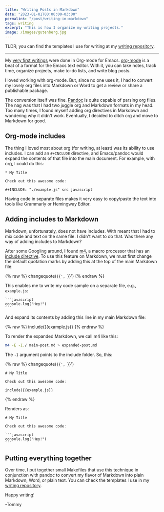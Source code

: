 ```yaml
---
title: "Writing Posts in Markdown"
date: "2023-01-01T00:00:00-03:00"
permalink: "/post/writing-in-markdown"
tags: writing
excerpt: "This is how I organize my writing projects."
image: /images/gutenberg.jpg
---
```


TLDR; you can find the templates I use for writing at my [writing repository](https://github.com/TomFern/writing-templates).

---

My [very first writings](/post/what-got-me-writing) were done in Org-mode for Emacs. [org-mode](https://orgmode.org/) is a beat of a format for the Emacs text editor. With it, you can take notes, track time, organize projects, make to-do lists, and write blog posts.

I loved working with org-mode. But, since no one uses it, I had to convert my lovely org files into Markdown or Word to get a review or share a publishable package.

The conversion itself was fine. [Pandoc](https://pandoc.org/) is quite capable of parsing org files. The nag was that I had two juggle org and Markdown formats in my head. Too many times, I found myself adding org directives in Markdown and wondering why it didn't work. Eventually, I decided to ditch org and move to Markdown for good.

## Org-mode includes

The thing I loved most about org (for writing, at least) was its ability to use includes. I can add an `#+INCLUDE` directive, and Emacs/pandoc would expand the contents of that file into the main document. For example, with org, I could do this:

```org-mode
* My Title

Check out this awesome code:

#+INCLUDE: "./example.js" src javascript
```

Having code in separate files makes it very easy to copy/paste the text into tools like Grammarly or Hemingway Editor.

## Adding includes to Markdown

Markdown, unfortunately, does not have includes. With meant that I had to mix code and text on the same file. I didn't want to do that. Was there any way of adding includes to Markdown?

After some Googling around, I found [m4](https://www.gnu.org/software/m4/), a macro processor that has an [include directive](https://www.gnu.org/software/m4/manual/html_node/Include.html). To use this feature on Markdown, we must first change the default quotation marks by adding this at the top of the main Markdown file:

{% raw  %}
    changequote(`{{', `}}')
{% endraw %}

This enables me to write my code sample on a separate file, e.g., `example.js`:

    ```javascript
    console.log("Hey!")
    ```

And expand its contents by adding this line in my main Markdown file:

{% raw  %}
    include({{example.js}}
{% endraw %}

To render the expanded Markdown, we call m4 like this:

```bash
m4 -E -I./ main-post.md > expanded-post.md
```

The `-I` argument points to the include folder. So, this:

{% raw  %}
    changequote(`{{', `}}')

    # My Title

    Check out this awesome code:

    include({{example.js}}
{% endraw %}

Renders as:

    # My Title

    Check out this awesome code:

    ```javascript
    console.log("Hey!")
    ```

## Putting everything together

Over time, I put together small Makefiles that use this technique in conjunction with pandoc to convert my flavor of Markdown into plain Markdown, Word, or plain text. You can check the templates I use in my [writing repository](https://github.com/TomFern/writing-templates).

Happy writing!

-Tommy
